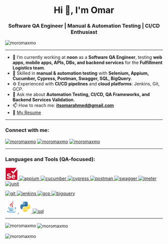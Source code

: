 <h1 align="center">Hi 👋, I'm Omar</h1>
<h3 align="center">Software QA Engineer | Manual & Automation Testing | CI/CD Enthusiast</h3>

<p align="left"> 
  <img src="https://komarev.com/ghpvc/?username=moromaxmo&label=Profile%20views&color=0e75b6&style=flat" alt="moromaxmo" /> 
</p>

---

- 🔭 I’m currently working at **noon** as a **Software QA Engineer**, testing **web apps, mobile apps, APIs, DBs, and backend services** for the **Fulfillment Logistics team**.  
- 🌱 Skilled in **manual & automation testing** with **Selenium, Appium, Cucumber, Cypress, Postman, Swagger, SQL, BigQuery**.  
- ⚙️ Experienced with **CI/CD pipelines** and **cloud platforms**: Jenkins, Git, GCP.  
- 💬 Ask me about **Automation Testing, CI/CD, QA Frameworks, and Backend Services Validation**.  
- 📫 How to reach me: **itsomarahmed@gmail.com**  
- 📄 [My Resume](https://drive.google.com/file/d/1H72iW1_XrpbkWQmanJioOlE2LEtVrAgV/view?usp=sharing)  

---

<h3 align="left">Connect with me:</h3>
<p align="left">
<a href="https://linkedin.com/in/moromaxmo" target="blank"><img align="center" src="https://raw.githubusercontent.com/rahuldkjain/github-profile-readme-generator/master/src/images/icons/Social/linked-in-alt.svg" alt="moromaxmo" height="30" width="40" /></a>
<a href="https://stackoverflow.com/users/moromaxmo" target="blank"><img align="center" src="https://raw.githubusercontent.com/rahuldkjain/github-profile-readme-generator/master/src/images/icons/Social/stack-overflow.svg" alt="moromaxmo" height="30" width="40" /></a>
<a href="https://kaggle.com/moromaxmo" target="blank"><img align="center" src="https://raw.githubusercontent.com/rahuldkjain/github-profile-readme-generator/master/src/images/icons/Social/kaggle.svg" alt="moromaxmo" height="30" width="40" /></a>
</p>

---

<h3 align="left">Languages and Tools (QA-focused):</h3>
<p align="left">
<!-- Testing -->
<a href="https://www.selenium.dev" target="_blank" rel="noreferrer"> <img src="https://raw.githubusercontent.com/devicons/devicon/master/icons/selenium/selenium-original.svg" alt="selenium" width="40" height="40"/> </a>
<a href="https://appium.io/" target="_blank" rel="noreferrer">
  <img src="https://logo.svgcdn.com/l/appium.png" alt="appium" width="40" height="40"/>
</a>
<a href="https://cucumber.io/" target="_blank" rel="noreferrer"> <img src="https://avatars.githubusercontent.com/u/320565?s=200&v=4" alt="cucumber" width="40" height="40"/> </a>
<a href="https://www.cypress.io/" target="_blank" rel="noreferrer"> <img src="https://avatars.githubusercontent.com/u/8908513?s=200&v=4" alt="cypress" width="40" height="40"/> </a>
<a href="https://www.postman.com/" target="_blank" rel="noreferrer"> <img src="https://www.vectorlogo.zone/logos/getpostman/getpostman-icon.svg" alt="postman" width="40" height="40"/> </a>
<a href="https://swagger.io/" target="_blank" rel="noreferrer"> <img src="https://static1.smartbear.co/swagger/media/assets/images/swagger_logo.svg" alt="swagger" width="40" height="40"/> </a>
<a href="https://jmeter.apache.org/" target="_blank" rel="noreferrer"> <img src="https://jmeter.apache.org/images/jmeter_square.svg" alt="jmeter" width="40" height="40"/> </a>
<a href="https://junit.org/junit5/" target="_blank" rel="noreferrer"> <img src="https://junit.org/junit5/assets/img/junit5-logo.png" alt="junit" width="40" height="40"/> </a>

<!-- CI/CD & DevOps -->
<a href="https://git-scm.com/" target="_blank" rel="noreferrer"> <img src="https://www.vectorlogo.zone/logos/git-scm/git-scm-icon.svg" alt="git" width="40" height="40"/> </a>
<a href="https://jenkins.io/" target="_blank" rel="noreferrer"> <img src="https://www.vectorlogo.zone/logos/jenkins/jenkins-icon.svg" alt="jenkins" width="40" height="40"/> </a>
<a href="https://cloud.google.com/" target="_blank" rel="noreferrer"> <img src="https://www.vectorlogo.zone/logos/google_cloud/google_cloud-icon.svg" alt="gcp" width="40" height="40"/> </a>
<a href="https://cloud.google.com/bigquery" target="_blank" rel="noreferrer"> <img src="https://www.vectorlogo.zone/logos/google_bigquery/google_bigquery-icon.svg" alt="bigquery" width="40" height="40"/> </a>

<!-- Supporting Languages -->
<a href="https://www.java.com" target="_blank" rel="noreferrer"> <img src="https://raw.githubusercontent.com/devicons/devicon/master/icons/java/java-original.svg" alt="java" width="40" height="40"/> </a>
<a href="https://www.python.org" target="_blank" rel="noreferrer"> <img src="https://raw.githubusercontent.com/devicons/devicon/master/icons/python/python-original.svg" alt="python" width="40" height="40"/> </a>
<a href="https://www.w3schools.com/sql/" target="_blank" rel="noreferrer"> <img src="https://www.svgrepo.com/show/331760/sql-database-generic.svg" alt="sql" width="40" height="40"/> </a>
</p>

---

<p><img align="left" src="https://github-readme-stats.vercel.app/api/top-langs?username=moromaxmo&show_icons=true&locale=en&layout=compact" alt="moromaxmo" /></p>

<p>&nbsp;<img align="center" src="https://github-readme-stats.vercel.app/api?username=moromaxmo&show_icons=true&locale=en" alt="moromaxmo" /></p>

<p><img align="center" src="https://github-readme-streak-stats.herokuapp.com/?user=moromaxmo&" alt="moromaxmo" /></p>
